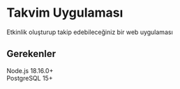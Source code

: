 
# Takvim Uygulaması




Etkinlik oluşturup takip edebileceğiniz bir web uygulaması
## Gerekenler
Node.js 18.16.0+\
PostgreSQL 15+ 
